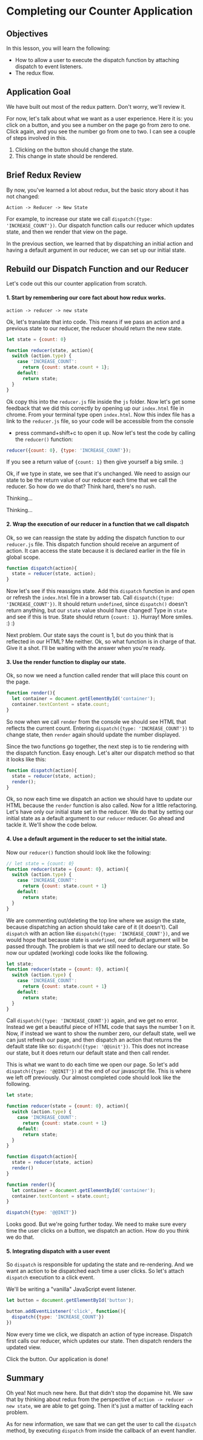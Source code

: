 # Completing our Counter Application

## Objectives

In this lesson, you will learn the following:

* How to allow a user to execute the dispatch function by attaching dispatch to
  event listeners.
* The redux flow.

## Application Goal

We have built out most of the redux pattern.  Don't worry, we'll review it.

For now, let's talk about what we want as a user experience.  Here it is: you click 
on a button, and you see a number on the page go from zero to one.  Click
again, and you see the number go from one to two.  I can see a couple of steps
involved in this.

1. Clicking on the button should change the state.  
2. This change in state should be rendered.

## Brief Redux Review

By now, you've learned a lot about redux, but the basic story about it has not
changed:

`Action -> Reducer -> New State`

For example, to increase our state we call `dispatch({type: 'INCREASE_COUNT'})`.
Our dispatch function calls our reducer which updates state, and then we render
that view on the page.

In the previous section, we learned that by dispatching an initial action and
having a default argument in our reducer, we can set up our initial state.

## Rebuild our Dispatch Function and our Reducer

Let's code out this our counter application from scratch.  

#### 1. Start by remembering our core fact about how redux works.

`action -> reducer -> new state`

Ok, let's translate that into code.  This means if we pass an action and a
previous state to our reducer, the reducer should return the new state.

```javascript
let state = {count: 0}

function reducer(state, action){
  switch (action.type) {
    case 'INCREASE_COUNT':
      return {count: state.count + 1};
    default:
      return state;
  }
}
```

Ok copy this into the `reducer.js` file inside the `js` folder.  Now let's get
some feedback that we did this correctly by opening up our `index.html` file in
chrome.  From your terminal type open `index.html`.  Now this index file has a
link to the `reducer.js` file, so your code will be accessible from the console
- press command+shift+c to open it up.  Now let's test the code by calling the
  `reducer()` function:

```javascript
reducer({count: 0}, {type: 'INCREASE_COUNT'});
```

If you see a return value of `{count: 1}` then give yourself a big smile. :)

Ok, if we type in state, we see that it's unchanged.  We need to assign our
state to be the return value of our reducer each time that we call the reducer.
So how do we do that?  Think hard, there's no rush.

Thinking...

Thinking...

#### 2. Wrap the execution of our reducer in a function that we call dispatch

Ok, so we can reassign the state by adding the dispatch function to our
`reducer.js` file.  This dispatch function should receive an argument of action.
It can access the state because it is declared earlier in the file in global scope.  

```javascript
function dispatch(action){
  state = reducer(state, action);
}
```

Now let's see if this reassigns state. Add this `dispatch` function in and open
or refresh the `index.html` file in a browser tab. Call `dispatch({type:
'INCREASE_COUNT'})`.  It should return `undefined`, since `dispatch()` doesn't
return anything, but our `state` value should have changed! Type in `state` and
see if this is true.  State should return `{count: 1}`.  Hurray! More smiles. :) :)

Next problem.  Our state says the count is 1, but do you think that is
reflected in our HTML?  Me neither.  Ok, so what function is in charge of that.
Give it a shot.  I'll be waiting with the answer when you're ready.

#### 3. Use the render function to display our state.

Ok, so now we need a function called render that will place this count on the page.

```javascript
function render(){
  let container = document.getElementById('container');
  container.textContent = state.count;
}
```

So now when we call `render` from the console we should see HTML that reflects
the current count. Entering `dispatch({type: 'INCREASE_COUNT'})` to change
state, then `render` again should update the number displayed.

Since the two functions go together, the next step is to tie rendering with the
dispatch function. Easy enough. Let's alter our dispatch method so that it looks
like this:

```javascript
function dispatch(action){
  state = reducer(state, action);
  render();
}
```

Ok, so now each time we dispatch an action we should have to update our HTML
because the `render` function is also called.  Now for a little refactoring.
Let's have only our initial state set in the reducer.  We do that by setting our
initial state as a default argument to our `reducer` reducer.  Go ahead and
tackle it.  We'll show the code below.

#### 4. Use a default argument in the reducer to set the initial state.

Now our `reducer()` function should look like the following:

```javascript
// let state = {count: 0}
function reducer(state = {count: 0}, action){
  switch (action.type) {
    case 'INCREASE_COUNT':
      return {count: state.count + 1}
    default:
      return state;
  }
}
```

We are commenting out/deleting the top line where we assign the state, because
dispatching an action should take care of it (it doesn't).  Call `dispatch` with
an action like `dispatch({type: 'INCREASE_COUNT'})`, and we would hope that
because state is `undefined`, our default argument will be passed through.  The
problem is that we still need to declare our state.  So now our updated
(working) code looks like the following.

```javascript
let state;
function reducer(state = {count: 0}, action){
  switch (action.type) {
    case 'INCREASE_COUNT':
      return {count: state.count + 1}
    default:
      return state;
  }
}
```

Call `dispatch({type: 'INCREASE_COUNT'})` again, and we get no error.  Instead
we get a beautiful piece of HTML code that says the number 1 on it.  Now, if
instead we want to show the number zero, our default state, well we can just
refresh our page, and then dispatch an action that returns the default state
like so: `dispatch({type: '@@init'})`.  This does not increase our state, but it
does return our default state and then call render.

This is what we want to do each time we open our page.  So let's add
`dispatch({type: '@@INIT'})` at the end of our javascript file.  This is where
we left off previously.  Our almost completed code should look like the
following.

```javascript
let state;

function reducer(state = {count: 0}, action){
  switch (action.type) {
    case 'INCREASE_COUNT':
      return {count: state.count + 1}
    default:
      return state;
  }
}

function dispatch(action){
  state = reducer(state, action)
  render()
}

function render(){
  let container = document.getElementById('container');
  container.textContent = state.count;
}

dispatch({type: '@@INIT'})
```

Looks good.  But we're going further today.  We need to make sure every time the
user clicks on a button, we dispatch an action.  How do you think we do that.

#### 5. Integrating dispatch with a user event

So `dispatch` is responsible for updating the state and re-rendering.  And we
want an action to be dispatched each time a user clicks.  So let's attach
`dispatch` execution to a click event.

We'll be writing a "vanilla" JavaScript event listener.

```javascript
let button = document.getElementById('button');

button.addEventListener('click', function(){
  dispatch({type: 'INCREASE_COUNT'})
})
```

Now every time we click, we dispatch an action of type increase.  Dispatch first
calls our reducer, which updates our state.  Then dispatch renders the updated
view.

Click the button.  Our application is done!

## Summary

Oh yea!  Not much new here.  But that didn't stop the dopamine hit. We saw that
by thinking about redux from the perspective of `action -> reducer -> new
state`, we are able to get going.  Then it's just a matter of tackling each
problem.

As for new information, we saw that we can get the user to call the `dispatch`
method, by executing `dispatch` from inside the callback of an event handler.
